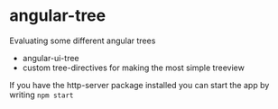 # angular-tree
Evaluating some different angular trees
- angular-ui-tree
- custom tree-directives for making the most simple treeview

If you have the http-server package installed you can start the app by writing `npm start`
